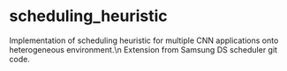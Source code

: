 # scheduling_heuristic
Implementation of scheduling heuristic for multiple CNN applications onto heterogeneous environment.\n
Extension from Samsung DS scheduler git code.

